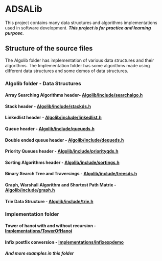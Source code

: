 # ADSALib

This project contains many data structures and algorithms implementations used in software development.
***This project is for practice and learning purpose.***

## Structure of the source files

The Algolib folder has implementation of various data structures and their algorithms. The Implementation folder has some algorithms made using different data structures and some demos of data structures.

### Algolib folder - Data Structures

#### **Array Searching Algorithms header**- [Algolib/include/searchalgo.h](Algolib/include/searchalgo.h)

#### **Stack header** - [Algolib/include/stackds.h](Algolib/include/stackds.h)

#### **Linkedlist header** - [Algolib/include/linkedlist.h](Algolib/include/linkedlist.h)

#### **Queue header** - [Algolib/include/queueds.h](Algolib/include/queueds.h)

#### **Double ended queue header** - [Algolib/include/dequeds.h](Algolib/include/dequeds.h)

#### **Priority Queues header** - [Algolib/include/priorityqds.h](Algolib/include/priorityqds.h)

#### **Sorting Algorithms header** - [Algolib/include/sortings.h](Algolib/include/sortings.h)

#### **Binary Search Tree and Traversings** - [Algolib/include/treesds.h](Algolib/include/treesds.h)

#### **Graph, Warshall Algorithm and Shortest Path Matrix** - [Algolib/include/graph.h](Algolib/include/graph.h)

#### **Trie Data Structure** - [Algolib/include/trie.h](Algolib/include/trie.h)


### **Implementation folder**

#### Tower of hanoi with and without recursion - [Implementations/TowerOfHanoi](Implementations/TowerOfHanoi)

#### Infix postfix conversion - [Implementations/infixexpdemo](Implementations/infixexpdemo)

##### ***And more examples in this folder***
